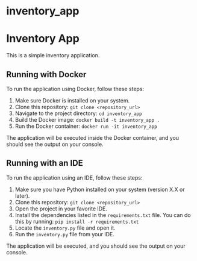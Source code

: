 # inventory_app


# Inventory App

This is a simple inventory application.

## Running with Docker

To run the application using Docker, follow these steps:

1. Make sure Docker is installed on your system.
2. Clone this repository: `git clone <repository_url>`
3. Navigate to the project directory: `cd inventory_app`
4. Build the Docker image: `docker build -t inventory_app .`
5. Run the Docker container: `docker run -it inventory_app`

The application will be executed inside the Docker container, and you should see the output on your console.

## Running with an IDE

To run the application using an IDE, follow these steps:

1. Make sure you have Python installed on your system (version X.X or later).
2. Clone this repository: `git clone <repository_url>`
3. Open the project in your favorite IDE.
4. Install the dependencies listed in the `requirements.txt` file. You can do this by running: `pip install -r requirements.txt`
5. Locate the `inventory.py` file and open it.
6. Run the `inventory.py` file from your IDE.

The application will be executed, and you should see the output on your console.

